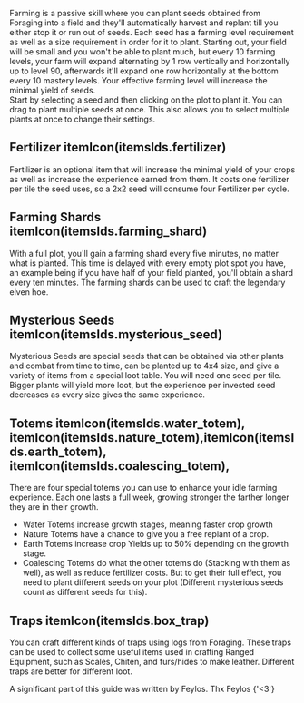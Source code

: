 
Farming is a passive skill where you can plant seeds obtained from Foraging into a field and they'll
automatically harvest and replant till you either stop it or run out of seeds. Each seed has a farming level
requirement as well as a size requirement in order for it to plant. Starting out, your field will be small
and you won't be able to plant much, but every 10 farming levels, your farm will expand alternating by 1 row
vertically and horizontally up to level 90, afterwards it'll expand one row horizontally at the bottom every
10 mastery levels. Your effective farming level will increase the minimal yield of seeds.
<br />
Start by selecting a seed and then clicking on the plot to plant it. You can drag to plant multiple seeds at
once. This also allows you to select multiple plants at once to change their settings.

## Fertilizer itemIcon(itemsIds.fertilizer)
Fertilizer is an optional item that will increase the minimal yield of your crops as well as increase the
experience earned from them. It costs one fertilizer per tile the seed uses, so a 2x2 seed will consume four
Fertilizer per cycle.

## Farming Shards itemIcon(itemsIds.farming_shard)
With a full plot, you'll gain a farming shard every five minutes, no matter what is planted. This time is
delayed with every empty plot spot you have, an example being if you have half of your field planted, you'll
obtain a shard every ten minutes. The farming shards can be used to craft the legendary elven hoe.

## Mysterious Seeds itemIcon(itemsIds.mysterious_seed)
Mysterious Seeds are special seeds that can be obtained via other plants and combat from time to time, can
be planted up to 4x4 size, and give a variety of items from a special loot table. You will need one seed per
tile. Bigger plants will yield more loot, but the experience per invested seed decreases as every size gives
the same experience.

## Totems itemIcon(itemsIds.water_totem), itemIcon(itemsIds.nature_totem),itemIcon(itemsIds.earth_totem), itemIcon(itemsIds.coalescing_totem),
There are four special totems you can use to enhance your idle farming experience. Each one lasts a full
week, growing stronger the farther longer they are in their growth.
<ul>
	<li>Water Totems increase growth stages, meaning faster crop growth</li>
	<li>Nature Totems have a chance to give you a free replant of a crop.</li>
	<li>Earth Totems increase crop Yields up to 50% depending on the growth stage.</li>
	<li>
		Coalescing Totems do what the other totems do (Stacking with them as well), as well as reduce
		fertilizer costs. But to get their full effect, you need to plant different seeds on your plot
		(Different mysterious seeds count as different seeds for this).
	</li>
</ul>

## Traps itemIcon(itemsIds.box_trap)
You can craft
different kinds of traps using logs from Foraging. These traps can be used to collect some useful items used
in crafting Ranged Equipment, such as Scales, Chiten, and furs/hides to make leather. Different traps are
better for different loot.
<p color='gray' fontStyle='oblique'>
	A significant part of this guide was written by Feylos. Thx Feylos {'<3'}
</p>
